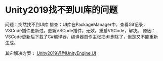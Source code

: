 
# Unity2019找不到UI库的问题

问题：突然找不到UI库
排查：UI库在PackageManager中，查看Git记录，VSCode插件更新过。更新VSCode插件，无效。重启VSCode，解决。
原因：VSCode更新后下载了C#编译器，编译器自作主张把dll删除了，但是又不能重新生成。

其它解决方案：
[Unity2019遇到UnityEngine.UI](https://www.taikr.com/app.php/article/3928)